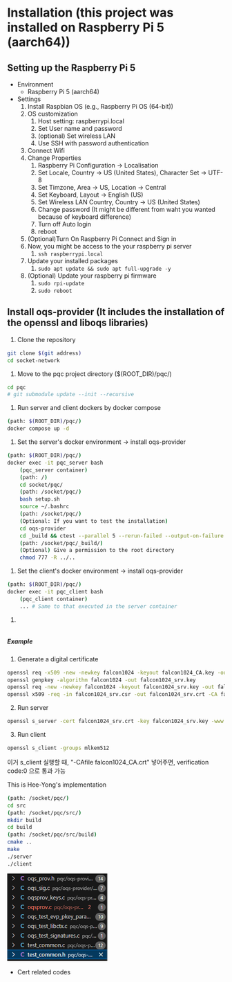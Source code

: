 
# Installation (this project was installed on Raspberry Pi 5 (aarch64))


## Setting up the Raspberry Pi 5
- Environment
  - Raspberry Pi 5 (aarch64)
- Settings
  1. Install Raspbian OS (e.g., Raspberry Pi OS (64-bit))
  2. OS customization
     1. Host setting: raspberrypi.local
     2. Set User name and password
     3. (optional) Set wireless LAN
     4. Use SSH with password authentication
  3. Connect Wifi
  4. Change Properties
     1. Raspberry Pi Configuration -> Localisation
     2. Set Locale, Country -> US (United States), Character Set -> UTF-8
     3. Set Timzone, Area -> US, Location -> Central
     4. Set Keyboard, Layout -> English (US)
     5. Set Wireless LAN Country, Country -> US (United States)
     6. Change password (It might be different from waht you wanted because of keyboard difference)
     7. Turn off Auto login
     8. reboot
  5. (Optional)Turn On Raspberry Pi Connect and Sign in
  6. Now, you might be access to the your raspberry pi server 
     1. ```ssh raspberrypi.local```
  7. Update your installed packages
     1. ```sudo apt update && sudo apt full-upgrade -y```
  8. (Optional) Update your raspberry pi firmware
     1. ```sudo rpi-update```
     2. ```sudo reboot```











## Install oqs-provider (It includes the installation of the openssl and liboqs libraries)



<!-- It is required to explain host setting, e.g., install docker, docker compose, etc. -->


1. Clone the repository
```bash
git clone $(git address)
cd socket-network
```

1. Move to the pqc project directory ($(ROOT_DIR)/pqc/)
```bash
cd pqc
# git submodule update --init --recursive
```
1. Run server and client dockers by docker compose
```bash
(path: $(ROOT_DIR)/pqc/)
docker compose up -d
```

1. Set the server's docker environment -> install oqs-provider
```bash
(path: $(ROOT_DIR)/pqc/)
docker exec -it pqc_server bash
    (pqc_server container)
    (path: /)
    cd socket/pqc/
    (path: /socket/pqc/)
    bash setup.sh
    source ~/.bashrc
    (path: /socket/pqc/)
    (Optional: If you want to test the installation)
    cd oqs-provider
    cd _build && ctest --parallel 5 --rerun-failed --output-on-failure -V
    (path: /socket/pqc/_build/)
    (Optional) Give a permission to the root directory
    chmod 777 -R ../..
```

1. Set the client's docker environment -> install oqs-provider
```bash
(path: $(ROOT_DIR)/pqc/)
docker exec -it pqc_client bash
    (pqc_client container)
    ... # Same to that executed in the server container
```

1. 
```bash

```



##### Example
1. Generate a digital certificate
```bash
openssl req -x509 -new -newkey falcon1024 -keyout falcon1024_CA.key -out falcon1024_CA.crt -nodes -subj "/CN=test CA" -days 365 -config /usr/local/ssl/openssl.cnf
openssl genpkey -algorithm falcon1024 -out falcon1024_srv.key
openssl req -new -newkey falcon1024 -keyout falcon1024_srv.key -out falcon1024_srv.csr -nodes -subj "/CN=test server" -config /usr/local/ssl/openssl.cnf
openssl x509 -req -in falcon1024_srv.csr -out falcon1024_srv.crt -CA falcon1024_CA.crt -CAkey falcon1024_CA.key -CAcreateserial -days 365
```
2. Run server
```bash
openssl s_server -cert falcon1024_srv.crt -key falcon1024_srv.key -www -tls1_3 -groups mlkem512
```
3. Run client
```bash
openssl s_client -groups mlkem512
```





<!-- 지금 연결은 되는데, verification 21 <- 서버 인증서를 신뢰할 수 없어서 발생하는 문제임. TLS 연결은 성공적으로 설정됨> -->
이거 s_client 실행할 때, "-CAfile falcon1024_CA.crt" 넣어주면, verification code:0 으로 통과 가능





<!-- c code로 실행하는 건 아직 검증 안 됨 -->
This is Hee-Yong's implementation
```bash
(path: /socket/pqc/)
cd src
(path: /socket/pqc/src/)
mkdir build
cd build
(path: /socket/pqc/src/build)
cmake ..
make
./server
./client
```



![alt text](image.png)
- Cert related codes




<!-- ## How to add submodule
```bash
git submodule add <repositoy.git>
(example)
git submodule add https://github.com/open-quantum-safe/oqs-provider.git
git submodule update --init --recursive
``` -->